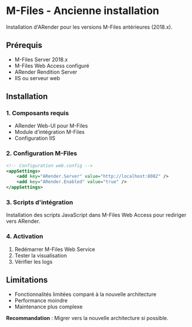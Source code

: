 # M-Files - Ancienne installation

Installation d'ARender pour les versions M-Files antérieures (2018.x).

## Prérequis
- M-Files Server 2018.x
- M-Files Web Access configuré
- ARender Rendition Server
- IIS ou serveur web

## Installation

### 1. Composants requis
- ARender Web-UI pour M-Files
- Module d'intégration M-Files
- Configuration IIS

### 2. Configuration M-Files
```xml
<!-- Configuration web.config -->
<appSettings>
    <add key="ARender.Server" value="http://localhost:8082" />
    <add key="ARender.Enabled" value="true" />
</appSettings>
```

### 3. Scripts d'intégration
Installation des scripts JavaScript dans M-Files Web Access pour rediriger vers ARender.

### 4. Activation
1. Redémarrer M-Files Web Service
2. Tester la visualisation
3. Vérifier les logs

## Limitations
- Fonctionnalités limitées comparé à la nouvelle architecture
- Performance moindre
- Maintenance plus complexe

**Recommandation** : Migrer vers la nouvelle architecture si possible.